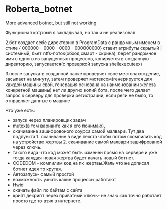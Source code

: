 # Roberta_botnet
More advanced botnet, but still not working

Функционал котроый я закладывал, но так и не реализовал

2.бот создает себе директорию в ProgramData с рандомным именем в стиле { 000000 - 0000 - 0000 - 000000000}
ставит атрибуты скрытый | системный, бьет ntfs-поток(обход смарт - скрина),
берет рандомное имя с одного из запущенных процессов, копируется в созданную директорию, запускается(с проверкой запуска shellexecuteex)

3.после запуска в созданной папке проверяет свое местонахождение, засыпает на минуту, 
затем проверяет мютексом(генерируется для каждой машины свой, генерация основана на наименовании железа конкретной машины) нет ли других копий бота,
после чего делает запрос к серверу для проверки регистрации, если реги не было, то отправляет данные о машине

Что уже есть:
+ запуск через планировщик задач
+ mutex(в том варианте как я его понимаю), 
+ скачиваине зашифровоного соурса самой малвари. Тут два подпункта 1. скачивание в виде текста чтобы потом скомпилить код на устройстве жертвы 2. скачивание самой малвари зашифрованой через ключь.
+ такого вида что код может быть изменен прямо на сервере и уже тогда каждая новая жертва будет качать новый ботнет. 
+ CODEDOM - компилим код на пк жертвы.Жаль что не дописал ботнет идея то крутая. 
+ Автозапуск- самый простой
+ возможность узнать какие процессы работают 
+ Hwid
+ скачать файл по байтам с сайта
+ крипт декрипт через приватный ключь- не знаю как точно работает просто где то взял в интернете.

